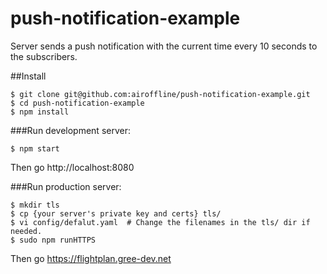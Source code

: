 # push-notification-example
Server sends a push notification with the current time every 10 seconds to the subscribers.

##Install
```
$ git clone git@github.com:airoffline/push-notification-example.git
$ cd push-notification-example
$ npm install
```

###Run development server:
```
$ npm start
```
Then go http://localhost:8080

###Run production server:
```
$ mkdir tls
$ cp {your server's private key and certs} tls/
$ vi config/defalut.yaml  # Change the filenames in the tls/ dir if needed.
$ sudo npm runHTTPS
```
Then go https://flightplan.gree-dev.net
